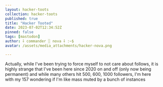 ```yaml
---
layout: hacker-toots
collection: hacker-toots
published: true
title: "Hacker Tooted"
date: 2023-07-02T12:34:52Z
pinned: false
tags: [mastodon]
author: ⸸ commander ░ nova ⸸ :~$
avatar: /assets/media_attachments/hacker-nova.png

---
```


<p>Actually, while I&#39;ve been trying to force myself to not care about follows, it is highly strange that I&#39;ve been here since 2020 on and off (only now being permanent) and while many others hit 500, 600, 1000 followers, I&#39;m here with my 157 wondering if I&#39;m like mass muted by a bunch of instances</p>


